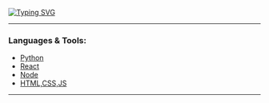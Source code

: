 [![Typing SVG](https://readme-typing-svg.demolab.com/?lines=Hi+Welcome+to+Walter+White's;Presidential+Campaign)](https://git.io/typing-svg)

---

### **Languages & Tools:**

- [Python](https://www.python.org/)
- [React](https://reactjs.org/)
- [Node](https://nodejs.org/)
- [HTML,CSS,JS](https://nodejs.org/)

---

